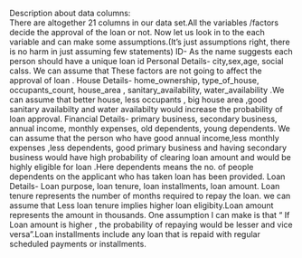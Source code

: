 Description about data columns:                                                
There are altogether 21 columns in our data set.All the  variables /factors  decide the approval of the loan or not.
Now let us look in to the each variable and can make some assumptions.(It’s just assumptions right, there is no harm in just assuming few statements)
ID- As the name suggests each person should have a unique loan id
Personal Details- city,sex,age, social calss. We can assume that These factors are not going to affect the approval of loan .
House Details- home_ownership, type_of_house, occupants_count, house_area , sanitary_availability, water_availability .We can assume that better house, less occupants , big house area ,good sanitary availabilty and water availabilty would increase the probability of  loan approval.
Financial Details- primary business, secondary business, annual income, monthly expenses, old dependents, young dependents. We can assume that  the person who have good  annual income,less monthly expenses ,less dependents, good primary business and having secondary business would have high probability of clearing loan amount and would be highly eligible for loan  .Here dependents means the no. of people dependents on the applicant who has taken loan has been provided. 
Loan Details- Loan purpose, loan tenure, loan installments, loan amount. Loan tenure represents  the number of months required to repay the loan. we can assume that Less loan tenure implies higher loan eligibity.Loan amount  represents the amount in thousands. One assumption I can make is that “ If Loan amount is higher , the probability of repaying would be lesser and vice versa”.Loan installments include any loan that is repaid with regular scheduled payments or installments.

